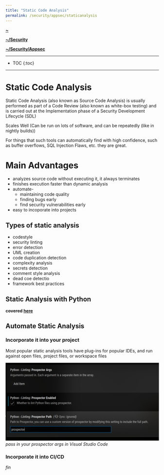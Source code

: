 ```yaml
---
title: "Static Code Analysis"
permalink: /security/appsec/staticanalysis
---
```


**[~](../../../README.md)**

**[~/Security](../../security.md)**

**[~/Security/Appsec](../appsec.md)**

---

* TOC
{:toc}

---

# Static Code Analysis

Static Code Analysis (also known as Source Code Analysis) is usually performed as part of a Code Review (also known as white-box testing) and is carried out at the Implementation phase of a Security Development Lifecycle (SDL)

Scales Well (Can be run on lots of software, and can be repeatedly (like in nightly builds))

For things that such tools can automatically find with high confidence, such as buffer overflows, SQL Injection Flaws, etc. they are great.

# Main Advantages

- analyzes source code without executing it, it always terminates
- finishes execution faster than dynamic analysis
- automate-
  - maintaining code quality
  - finding bugs early
  - find security vulnerabilities early
- easy to incoporate into projects

## Types of static analysis

- codestyle
- security linting
- error detection
- UML creation
- code duplication detection
- complexity analysis
- secrets detection
- comment style analysis
- dead coe detectio
- framework best practices

## Static Analysis with Python

**covered [here](secure_coding_python.md)**

## Automate Static Analysis

### Incorporate it into your project

Most popular static analysis tools have plug-ins for popular IDEs, and run against open files, project files, or workspace files

![](img/prospector.png)
_pass in your prospector args in Visual Studio Code_

### Incorporate it into CI/CD

_fin_

